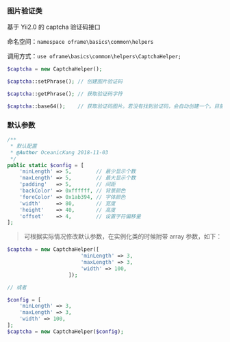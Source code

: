 
### 图片验证类

基于 Yii2.0 的 captcha 验证码接口

命名空间：`namespace oframe\basics\common\helpers`

调用方式：`use oframe\basics\common\helpers\CaptchaHelper;`

```php
$captcha = new CaptchaHelper();

$captcha::setPhrase(); // 创建图片验证码

$captcha::getPhrase(); // 获取验证码字符

$captcha::base64();    // 获取验证码图片。若没有找到验证码，会自动创建一个。目前仅支持 base64 格式图片
```

### 默认参数

```php
/**
 * 默认配置
 * @Author OceanicKang 2018-11-03
 */
public static $config = [
    'minLength' => 5,        // 最少显示个数
    'maxLength' => 5,        // 最大显示个数
    'padding'   => 5,        // 间距
    'backColor' => 0xffffff, // 背景颜色
    'foreColor' => 0x1ab394, // 字体颜色
    'width'     => 80,       // 宽度
    'height'    => 40,       // 高度
    'offset'    => 4,        // 设置字符偏移量
];
```

> 可根据实际情况修改默认参数，在实例化类的时候附带 array 参数，如下：

```php
$captcha = new CaptchaHelper([
                        'minLength' => 3,
                        'maxLength' => 3,
                        'width' => 100,
                    ]);

// 或者

$config = [
    'minLength' => 3,
    'maxLength' => 3,
    'width' => 100,
];
$captcha = new CaptchaHelper($config);
```


